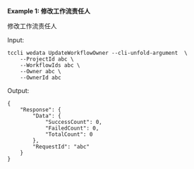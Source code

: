**Example 1: 修改工作流责任人**

修改工作流责任人

Input: 

```
tccli wedata UpdateWorkflowOwner --cli-unfold-argument  \
    --ProjectId abc \
    --WorkflowIds abc \
    --Owner abc \
    --OwnerId abc
```

Output: 
```
{
    "Response": {
        "Data": {
            "SuccessCount": 0,
            "FailedCount": 0,
            "TotalCount": 0
        },
        "RequestId": "abc"
    }
}
```

